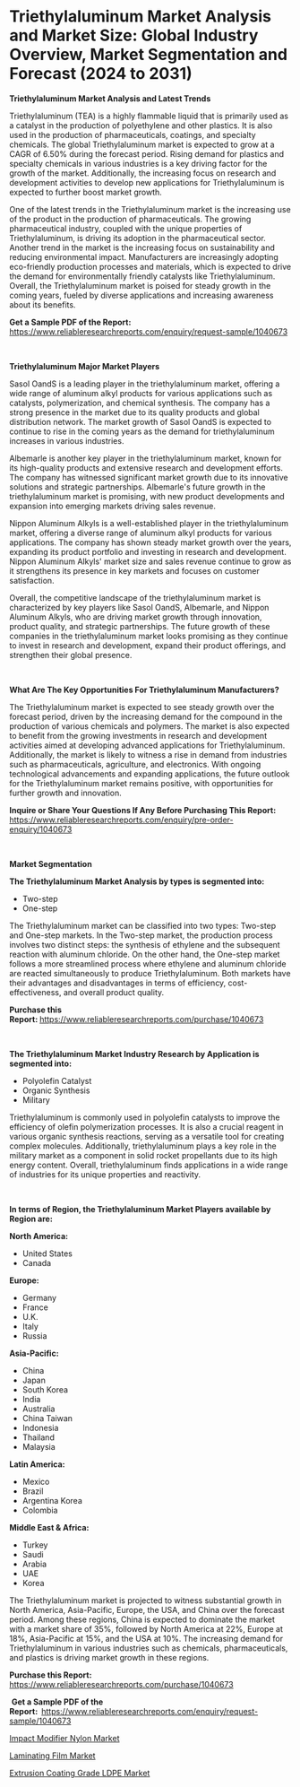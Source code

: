 <p><h1>Triethylaluminum Market Analysis and Market Size: Global Industry Overview, Market Segmentation and Forecast (2024 to 2031)</h1></p><p><strong>Triethylaluminum Market Analysis and Latest Trends</strong></p>
<p><p>Triethylaluminum (TEA) is a highly flammable liquid that is primarily used as a catalyst in the production of polyethylene and other plastics. It is also used in the production of pharmaceuticals, coatings, and specialty chemicals. The global Triethylaluminum market is expected to grow at a CAGR of 6.50% during the forecast period. Rising demand for plastics and specialty chemicals in various industries is a key driving factor for the growth of the market. Additionally, the increasing focus on research and development activities to develop new applications for Triethylaluminum is expected to further boost market growth.</p><p>One of the latest trends in the Triethylaluminum market is the increasing use of the product in the production of pharmaceuticals. The growing pharmaceutical industry, coupled with the unique properties of Triethylaluminum, is driving its adoption in the pharmaceutical sector. Another trend in the market is the increasing focus on sustainability and reducing environmental impact. Manufacturers are increasingly adopting eco-friendly production processes and materials, which is expected to drive the demand for environmentally friendly catalysts like Triethylaluminum. Overall, the Triethylaluminum market is poised for steady growth in the coming years, fueled by diverse applications and increasing awareness about its benefits.</p></p>
<p><strong>Get a Sample PDF of the Report:&nbsp;</strong> <a href="https://www.reliableresearchreports.com/enquiry/request-sample/1040673">https://www.reliableresearchreports.com/enquiry/request-sample/1040673</a></p>
<p>&nbsp;</p>
<p><strong>Triethylaluminum Major Market Players</strong></p>
<p><p>Sasol OandS is a leading player in the triethylaluminum market, offering a wide range of aluminum alkyl products for various applications such as catalysts, polymerization, and chemical synthesis. The company has a strong presence in the market due to its quality products and global distribution network. The market growth of Sasol OandS is expected to continue to rise in the coming years as the demand for triethylaluminum increases in various industries.</p><p>Albemarle is another key player in the triethylaluminum market, known for its high-quality products and extensive research and development efforts. The company has witnessed significant market growth due to its innovative solutions and strategic partnerships. Albemarle's future growth in the triethylaluminum market is promising, with new product developments and expansion into emerging markets driving sales revenue.</p><p>Nippon Aluminum Alkyls is a well-established player in the triethylaluminum market, offering a diverse range of aluminum alkyl products for various applications. The company has shown steady market growth over the years, expanding its product portfolio and investing in research and development. Nippon Aluminum Alkyls' market size and sales revenue continue to grow as it strengthens its presence in key markets and focuses on customer satisfaction.</p><p>Overall, the competitive landscape of the triethylaluminum market is characterized by key players like Sasol OandS, Albemarle, and Nippon Aluminum Alkyls, who are driving market growth through innovation, product quality, and strategic partnerships. The future growth of these companies in the triethylaluminum market looks promising as they continue to invest in research and development, expand their product offerings, and strengthen their global presence.</p></p>
<p>&nbsp;</p>
<p><strong>What Are The Key Opportunities For Triethylaluminum Manufacturers?</strong></p>
<p><p>The Triethylaluminum market is expected to see steady growth over the forecast period, driven by the increasing demand for the compound in the production of various chemicals and polymers. The market is also expected to benefit from the growing investments in research and development activities aimed at developing advanced applications for Triethylaluminum. Additionally, the market is likely to witness a rise in demand from industries such as pharmaceuticals, agriculture, and electronics. With ongoing technological advancements and expanding applications, the future outlook for the Triethylaluminum market remains positive, with opportunities for further growth and innovation.</p></p>
<p><strong>Inquire or Share Your Questions If Any Before Purchasing This Report:</strong> <a href="https://www.reliableresearchreports.com/enquiry/pre-order-enquiry/1040673">https://www.reliableresearchreports.com/enquiry/pre-order-enquiry/1040673</a></p>
<p>&nbsp;</p>
<p><strong>Market Segmentation</strong></p>
<p><strong>The Triethylaluminum Market Analysis by types is segmented into:</strong></p>
<p><ul><li>Two-step</li><li>One-step</li></ul></p>
<p><p>The Triethylaluminum market can be classified into two types: Two-step and One-step markets. In the Two-step market, the production process involves two distinct steps: the synthesis of ethylene and the subsequent reaction with aluminum chloride. On the other hand, the One-step market follows a more streamlined process where ethylene and aluminum chloride are reacted simultaneously to produce Triethylaluminum. Both markets have their advantages and disadvantages in terms of efficiency, cost-effectiveness, and overall product quality.</p></p>
<p><strong>Purchase this Report:&nbsp;</strong><a href="https://www.reliableresearchreports.com/purchase/1040673">https://www.reliableresearchreports.com/purchase/1040673</a></p>
<p>&nbsp;</p>
<p><strong>The Triethylaluminum Market Industry Research by Application is segmented into:</strong></p>
<p><ul><li>Polyolefin Catalyst</li><li>Organic Synthesis</li><li>Military</li></ul></p>
<p><p>Triethylaluminum is commonly used in polyolefin catalysts to improve the efficiency of olefin polymerization processes. It is also a crucial reagent in various organic synthesis reactions, serving as a versatile tool for creating complex molecules. Additionally, triethylaluminum plays a key role in the military market as a component in solid rocket propellants due to its high energy content. Overall, triethylaluminum finds applications in a wide range of industries for its unique properties and reactivity.</p></p>
<p>&nbsp;</p>
<p><strong>In terms of Region, the Triethylaluminum Market Players available by Region are:</strong></p>
<p>
    <p> <strong> North America: </strong>
        <ul>
            <li>United States</li>
            <li>Canada</li>
        </ul>
        </p> 
    <p> <strong> Europe: </strong>
        <ul>
            <li>Germany</li>
            <li>France</li>
            <li>U.K.</li>
            <li>Italy</li>
            <li>Russia</li>
        </ul>
        </p> 
    <p> <strong> Asia-Pacific: </strong>
        <ul>
            <li>China</li>
            <li>Japan</li>
            <li>South Korea</li>
            <li>India</li>
            <li>Australia</li>
            <li>China Taiwan</li>
            <li>Indonesia</li>
            <li>Thailand</li>
            <li>Malaysia</li>
        </ul>
        </p> 
    <p> <strong> Latin America: </strong>
        <ul>
            <li>Mexico</li>
            <li>Brazil</li>
            <li>Argentina Korea</li>
            <li>Colombia</li>
        </ul>
        </p> 
    <p> <strong> Middle East & Africa: </strong>
        <ul>
            <li>Turkey</li>
            <li>Saudi</li>
            <li>Arabia</li>
            <li>UAE</li>
            <li>Korea</li>
        </ul>
    </p>
    </p>
<p><p>The Triethylaluminum market is projected to witness substantial growth in North America, Asia-Pacific, Europe, the USA, and China over the forecast period. Among these regions, China is expected to dominate the market with a market share of 35%, followed by North America at 22%, Europe at 18%, Asia-Pacific at 15%, and the USA at 10%. The increasing demand for Triethylaluminum in various industries such as chemicals, pharmaceuticals, and plastics is driving market growth in these regions.</p></p>
<p><strong>Purchase this Report: </strong><a href="https://www.reliableresearchreports.com/purchase/1040673">https://www.reliableresearchreports.com/purchase/1040673</a></p>
<p>&nbsp;<strong>Get a Sample PDF of the Report:&nbsp;&nbsp;</strong><a href="https://www.reliableresearchreports.com/enquiry/request-sample/1040673">https://www.reliableresearchreports.com/enquiry/request-sample/1040673</a></p>
<p><strong></strong></p>
<p><p><a href="https://view.publitas.com/reportprime-1/impact-modifier-nylon-market-size-market-share-and-global-market-analysis-report-2023-2030/">Impact Modifier Nylon Market</a></p><p><a href="https://github.com/okotobwrhuteie/Market-Research-Report-List-1/blob/main/laminating-film-market.md">Laminating Film Market</a></p><p><a href="https://view.publitas.com/reportprime-1/extrusion-coating-grade-ldpe-market-research-report-provides-thorough-industry-overview-which-offers-an-in-depth-analysis-of-product-trends-and-new-market-divisions/">Extrusion Coating Grade LDPE Market</a></p></p>